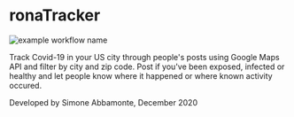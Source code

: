 # ronaTracker

![example workflow name](https://github.com/actions/ronaTracker/workflows/CI/badge.svg)

Track Covid-19 in your US city through people's posts using Google Maps API and filter by city and zip code.
Post if you've been exposed, infected or healthy and let people know where it happened or where known activity occured.

Developed by Simone Abbamonte, December 2020
